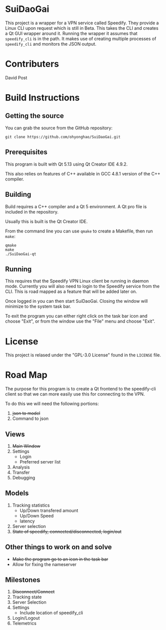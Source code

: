 # SuiDaoGai

This project is a wrapper for a VPN service called Speedify. They provide a Linux CLI upon request which is still in Beta.
This takes the CLI and creates a Qt GUI wrapper around it. Running the wrapper it assumes that `speedify_cli` is in the
path. It makes use of creating multiple processes of `speedify_cli` and monitors the JSON output.

# Contributers

David Post

# Build Instructions 
## Getting the source

You can grab the source from the GitHub repository:

```
git clone https://github.com/ohyonghao/SuiDaoGai.git
```

## Prerequisites

This program is built with Qt 5.13 using Qt Creator IDE 4.9.2.

This also relies on features of C++ available in GCC 4.8.1 version of the C++ compiler.

## Building

Build requires a C++ compiler and a Qt 5 environment. A Qt pro file is included in the repository.

Usually this is built is the Qt Creator IDE.

From the command line you can use `qmake` to create a Makefile, then run `make`:

```
qmake
make
./SuiDaoGai-qt
```

## Running

This requires that the Speedify VPN Linux client be running in daemon mode. Currently you
will also need to login to the Speedify service from the CLI. This is road mapped as a
feature that will be added later on.

Once logged in you can then start SuiDaoGai. Closing the window will minimize to the 
system task bar.

To exit the program you can either right click on the task bar icon and choose "Exit",
or from the window use the "File" menu and choose "Exit".

# License
This project is relased under the "GPL-3.0 License" found in the `LICENSE` file.


# Road Map

The purpose for this program is to create a Qt frontend to the speedify-cli client
so that we can more easily use this for connecting to the VPN.

To do this we will need the following portions:
 1. ~~json to model~~
 2. Command to json

## Views
1. ~~Main Window~~
2. Settings
    - Login
    - Preferred server list
3. Analysis
4. Transfer
5. Debugging

## Models
1. Tracking statistics
    - Up/Down transfered amount
    - Up/Down Speed
    - latency
2. Server selection
3. ~~State of speedify, connected/disconnected, login/out~~

## Other things to work on and solve
- ~~Make the program go to an icon in the task bar~~
- Allow for fixing the nameserver

## Milestones
1. ~~Disconnect/Connect~~
2. Tracking state
3. Server Selection
5. Settings
    - Include location of speedify_cli
6. Login/Logout
7. Telemetrics
